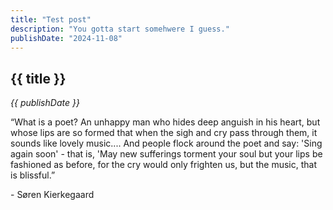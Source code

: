 ```yaml
---
title: "Test post"
description: "You gotta start somehwere I guess."
publishDate: "2024-11-08"
---
```


## {{ title }}

*{{ publishDate }}*

“What is a poet? An unhappy man who hides deep anguish in his heart, but whose lips are so formed that when the sigh and cry pass through them, it sounds like lovely music.... And people flock around the poet and say: 'Sing again soon' - that is, 'May new sufferings torment your soul but your lips be fashioned as before, for the cry would only frighten us, but the music, that is blissful.” 

\- Søren Kierkegaard
